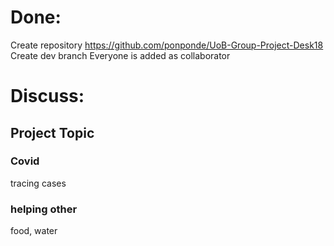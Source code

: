 # Done:
Create repository https://github.com/ponponde/UoB-Group-Project-Desk18
Create dev branch
Everyone is added as collaborator

# Discuss:
## Project Topic
### Covid
tracing cases
### helping other
food, water

 


